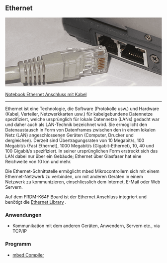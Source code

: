 ## Ethernet

![](../../images/Ethernet.png) 

[Notebook Ethernet Anschluss mit Kabel](http://de.wikipedia.org/wiki/Ethernet)

- - -

Ethernet ist eine Technologie, die Software (Protokolle usw.) und Hardware (Kabel, Verteiler, Netzwerkkarten usw.) für kabelgebundene Datennetze spezifiziert, welche ursprünglich für lokale Datennetze (LANs) gedacht war und daher auch als LAN-Technik bezeichnet wird. Sie ermöglicht den Datenaustausch in Form von Datenframes zwischen den in einem lokalen Netz (LAN) angeschlossenen Geräten (Computer, Drucker und dergleichen). Derzeit sind Übertragungsraten von 10 Megabit/s, 100 Megabit/s (Fast Ethernet), 1000 Megabit/s (Gigabit-Ethernet), 10, 40 und 100 Gigabit/s spezifiziert. In seiner ursprünglichen Form erstreckt sich das LAN dabei nur über ein Gebäude; Ethernet über Glasfaser hat eine Reichweite von 10 km und mehr.

Die Ethernet-Schnittstelle ermöglicht mbed Mikrocontrollern sich mit einem Ethernet-Netzwerk zu verbinden, um mit anderen Geräten in einem Netzwerk zu kommunizieren, einschliesslich dem Internet, E-Mail oder Web Servern.

Auf dem FRDM-K64F Board ist der Ethernet Anschluss integriert und benötigt die [Ethernet Library](http://developer.mbed.org/users/mbed_official/code/EthernetInterface/) .

### Anwendungen 

*   Kommunikation mit dem anderen Geräten, Anwendern, Servern etc., via TCP/IP

### Programm

* [mbed Compiler](https://developer.mbed.org/compiler/#import:/teams/smdiotkitch/code/Ethernet/)
